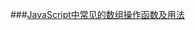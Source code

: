 
###[JavaScript中常见的数组操作函数及用法](http://mp.weixin.qq.com/s?__biz=MzAxODE2MjM1MA==&mid=206269144&idx=1&sn=f98291e8a69bbf6bda17889e94c5eb8d&scene=38#wechat_redirect)

